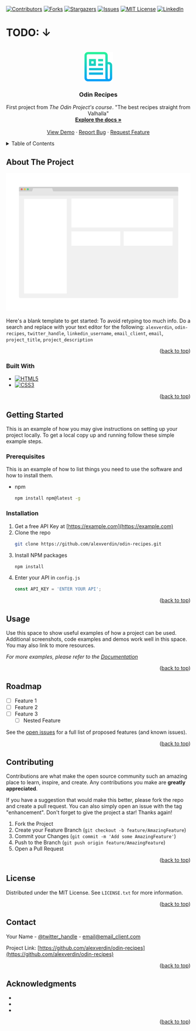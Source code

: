 <!-- Improved compatibility of back to top link: See: https://github.com/othneildrew/Best-README-Template/pull/73 -->
<a name="readme-top"></a>
<!--
*** Thanks for checking out the Best-README-Template. If you have a suggestion
*** that would make this better, please fork the repo and create a pull request
*** or simply open an issue with the tag "enhancement".
*** Don't forget to give the project a star!
*** Thanks again! Now go create something AMAZING! :D
-->



<!-- PROJECT SHIELDS -->
<!--
*** I'm using markdown "reference style" links for readability.
*** Reference links are enclosed in brackets [ ] instead of parentheses ( ).
*** See the bottom of this document for the declaration of the reference variables
*** for contributors-url, forks-url, etc. This is an optional, concise syntax you may use.
*** https://www.markdownguide.org/basic-syntax/#reference-style-links
-->
[![Contributors][contributors-shield]][contributors-url]
[![Forks][forks-shield]][forks-url]
[![Stargazers][stars-shield]][stars-url]
[![Issues][issues-shield]][issues-url]
[![MIT License][license-shield]][license-url]
[![LinkedIn][linkedin-shield]][linkedin-url]

# TODO: ↓

<!-- PROJECT LOGO -->
<br />
<div align="center">
  <a href="https://github.com/alexverdin/odin-recipes">
    <img src="readme-img/logo.png" alt="Logo" width="80" height="80">
  </a>

<h3 align="center">Odin Recipes</h3>

  <p align="center">
    First project from <em>The Odin Project's course</em>.
    "The best recipes straight from Valhalla"
    <br />
    <a href="https://github.com/alexverdin/odin-recipes"><strong>Explore the docs »</strong></a>
    <br />
    <br />
    <a href="https://github.com/alexverdin/odin-recipes">View Demo</a>
    ·
    <a href="https://github.com/alexverdin/odin-recipes/issues/new?labels=bug&template=bug-report---.md">Report Bug</a>
    ·
    <a href="https://github.com/alexverdin/odin-recipes/issues/new?labels=enhancement&template=feature-request---.md">Request Feature</a>
  </p>
</div>



<!-- TABLE OF CONTENTS -->
<details>
  <summary>Table of Contents</summary>
  <ol>
    <li>
      <a href="#about-the-project">About The Project</a>
      <ul>
        <li><a href="#built-with">Built With</a></li>
      </ul>
    </li>
    <li>
      <a href="#getting-started">Getting Started</a>
      <ul>
        <li><a href="#prerequisites">Prerequisites</a></li>
        <li><a href="#installation">Installation</a></li>
      </ul>
    </li>
    <li><a href="#usage">Usage</a></li>
    <li><a href="#roadmap">Roadmap</a></li>
    <li><a href="#contributing">Contributing</a></li>
    <li><a href="#license">License</a></li>
    <li><a href="#contact">Contact</a></li>
    <li><a href="#acknowledgments">Acknowledgments</a></li>
  </ol>
</details>



<!-- ABOUT THE PROJECT -->
## About The Project

[![Product Name Screen Shot][product-screenshot]](https://example.com)

Here's a blank template to get started: To avoid retyping too much info. Do a search and replace with your text editor for the following: `alexverdin`, `odin-recipes`, `twitter_handle`, `linkedin_username`, `email_client`, `email`, `project_title`, `project_description`

<p align="right">(<a href="#readme-top">back to top</a>)</p>



### Built With

* [![HTML5][HTML5]][HTML5-url]
* [![CSS3][CSS3]][CSS3-url]

<p align="right">(<a href="#readme-top">back to top</a>)</p>

<!-- GETTING STARTED -->
## Getting Started

This is an example of how you may give instructions on setting up your project locally.
To get a local copy up and running follow these simple example steps.

### Prerequisites

This is an example of how to list things you need to use the software and how to install them.
* npm
  ```sh
  npm install npm@latest -g
  ```

### Installation

1. Get a free API Key at [https://example.com](https://example.com)
2. Clone the repo
   ```sh
   git clone https://github.com/alexverdin/odin-recipes.git
   ```
3. Install NPM packages
   ```sh
   npm install
   ```
4. Enter your API in `config.js`
   ```js
   const API_KEY = 'ENTER YOUR API';
   ```

<p align="right">(<a href="#readme-top">back to top</a>)</p>



<!-- USAGE EXAMPLES -->
## Usage

Use this space to show useful examples of how a project can be used. Additional screenshots, code examples and demos work well in this space. You may also link to more resources.

_For more examples, please refer to the [Documentation](https://example.com)_

<p align="right">(<a href="#readme-top">back to top</a>)</p>



<!-- ROADMAP -->
## Roadmap

- [ ] Feature 1
- [ ] Feature 2
- [ ] Feature 3
    - [ ] Nested Feature

See the [open issues](https://github.com/alexverdin/odin-recipes/issues) for a full list of proposed features (and known issues).

<p align="right">(<a href="#readme-top">back to top</a>)</p>



<!-- CONTRIBUTING -->
## Contributing

Contributions are what make the open source community such an amazing place to learn, inspire, and create. Any contributions you make are **greatly appreciated**.

If you have a suggestion that would make this better, please fork the repo and create a pull request. You can also simply open an issue with the tag "enhancement".
Don't forget to give the project a star! Thanks again!

1. Fork the Project
2. Create your Feature Branch (`git checkout -b feature/AmazingFeature`)
3. Commit your Changes (`git commit -m 'Add some AmazingFeature'`)
4. Push to the Branch (`git push origin feature/AmazingFeature`)
5. Open a Pull Request

<p align="right">(<a href="#readme-top">back to top</a>)</p>



<!-- LICENSE -->
## License

Distributed under the MIT License. See `LICENSE.txt` for more information.

<p align="right">(<a href="#readme-top">back to top</a>)</p>



<!-- CONTACT -->
## Contact

Your Name - [@twitter_handle](https://twitter.com/twitter_handle) - email@email_client.com

Project Link: [https://github.com/alexverdin/odin-recipes](https://github.com/alexverdin/odin-recipes)

<p align="right">(<a href="#readme-top">back to top</a>)</p>



<!-- ACKNOWLEDGMENTS -->
## Acknowledgments

* []()
* []()
* []()

<p align="right">(<a href="#readme-top">back to top</a>)</p>



<!-- MARKDOWN LINKS & IMAGES -->
<!-- https://www.markdownguide.org/basic-syntax/#reference-style-links -->
[contributors-shield]: https://img.shields.io/github/contributors/alexverdin/odin-recipes.svg?style=for-the-badge
[contributors-url]: https://github.com/alexverdin/odin-recipes/graphs/contributors
[forks-shield]: https://img.shields.io/github/forks/alexverdin/odin-recipes.svg?style=for-the-badge
[forks-url]: https://github.com/alexverdin/odin-recipes/network/members
[stars-shield]: https://img.shields.io/github/stars/alexverdin/odin-recipes.svg?style=for-the-badge
[stars-url]: https://github.com/alexverdin/odin-recipes/stargazers
[issues-shield]: https://img.shields.io/github/issues/alexverdin/odin-recipes.svg?style=for-the-badge
[issues-url]: https://github.com/alexverdin/odin-recipes/issues
[license-shield]: https://img.shields.io/github/license/alexverdin/odin-recipes.svg?style=for-the-badge
[license-url]: https://github.com/alexverdin/odin-recipes/blob/master/LICENSE.txt
[linkedin-shield]: https://img.shields.io/badge/-LinkedIn-black.svg?style=for-the-badge&logo=linkedin&colorB=555
[linkedin-url]: https://linkedin.com/in/salvador-alejandro-navarro-71a71165
[product-screenshot]: readme-img/screenshot.png


[HTML5]:https://img.shields.io/badge/HTML5-dd4b24?style=for-the-badge&logo=html5&logoColor=white
[HTML5-url]: https://developer.mozilla.org/en-US/docs/Glossary/HTML5
[CSS3]:https://img.shields.io/badge/CSS3-2d53e5?style=for-the-badge&logo=css3&logoColor=white
[CSS3-url]:https://developer.mozilla.org/en-US/docs/Web/CSS
